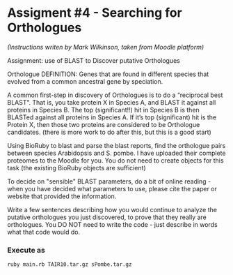 # Assigment #4 - Searching for Orthologues
_(Instructions writen by Mark Wilkinson, taken from Moodle platform)_

Assignment: use of BLAST to  Discover putative Orthologues 

   Orthologue DEFINITION:  Genes that are found in different species that evolved from a common ancestral gene by speciation.

A common first-step in discovery of Orthologues is to do a “reciprocal best BLAST”.  That is, you take protein X in Species A, and BLAST it against all proteins in Species B.  The top (significant!!) hit in Species B is then BLASTed against all proteins in Species A.  If it’s top (significant) hit is the Protein X, then those two proteins are considered to be Orthologue candidates.  (there is more work to do after this, but this is a good start)

Using BioRuby to blast and parse the blast reports, find the orthologue pairs between species Arabidopsis and S. pombe.  I have uploaded their complete proteomes to the Moodle for you.  You do not need to create objects for this task (the existing BioRuby objects are sufficient)

To decide on "sensible" BLAST parameters, do a bit of online reading - when you have decided what parameters to use, please cite the paper or website that provided the information.

Write a few sentences describing how you would continue to analyze the putative orthologues you just discovered, to prove that they really are orthologues. You DO NOT need to write the code - just describe in words what that code would do.

### Execute as  
```
ruby main.rb TAIR10.tar.gz sPombe.tar.gz
```
